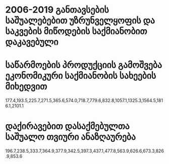 # 2006-2019 განთავსების საშუალებებით უზრუნველყოფის და საკვების მიწოდების საქმიანობით დაკავებული
# საწარმოების პროდუქციის გამოშვება ეკონომიკური საქმიანობის სახეების მიხედვით
177.4,193.5,225.7,271.5,365.6,574.0,718.7,779.6,832.8,1057.1,1325.3,1564.5,1816.1,2101.1
# დაქირავებით დასაქმებულთა საშუალო თვიური ანაზღაურება
196.7,238.5,333.7,364.9,377.9,342.5,397.3,437.1,477.8,563.9,626.6,673.3,826.9,853.6